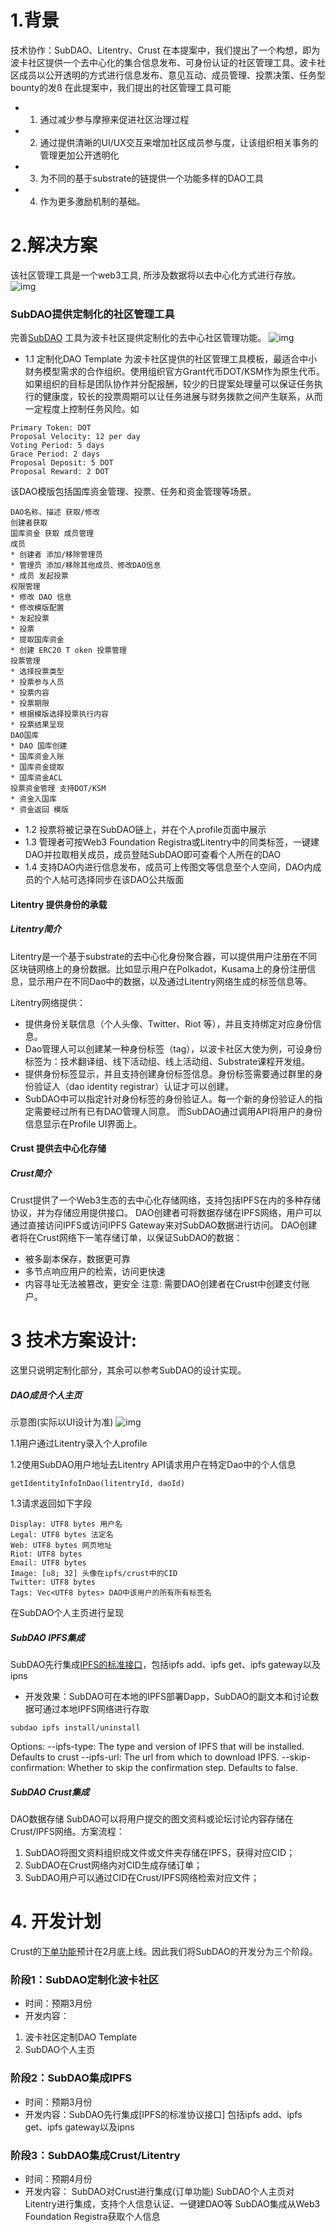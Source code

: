 # 1.背景 
技术协作：SubDAO、Litentry、Crust 
在本提案中，我们提出了一个构想，即为波卡社区提供一个去中心化的集合信息发布、可身份认证的社区管理工具。波卡社区成员以公开透明的方式进行信息发布、意见互动、成员管理、投票决策、任务型bounty的发ß
在此提案中，我们提出的社区管理工具可能 
* 1. 通过减少参与摩擦来促进社区治理过程 
* 2. 通过提供清晰的UI/UX交互来增加社区成员参与度，让该组织相关事务的管理更加公开透明化 
* 3. 为不同的基于substrate的链提供一个功能多样的DAO工具 
* 4. 作为更多激励机制的基础。 
 
# 2.解决方案 
该社区管理工具是一个web3工具, 所涉及数据将以去中心化方式进行存放。
![img](https://github.com/ParityAsia/web3-community-tool/blob/main/Web3.png)

### SubDAO提供定制化的社区管理工具 
完善[SubDAO](https://www.subdao.network/) 工具为波卡社区提供定制化的去中心社区管理功能。
![img](https://github.com/ParityAsia/web3-community-tool/blob/main/subdao_topology.png)
* 1.1 定制化DAO Template 
为波卡社区提供的社区管理工具模板，最适合中小财务模型需求的合作组织。使用组织官方Grant代币DOT/KSM作为原生代币。 
如果组织的目标是团队协作并分配报酬，较少的日提案处理量可以保证任务执行的健康度，较长的投票周期可以让任务进展与财务拨款之间产生联系，从而一定程度上控制任务风险。如 
``` 
Primary Token: DOT 
Proposal Velocity: 12 per day 
Voting Period: 5 days 
Grace Period: 2 days 
Proposal Deposit: 5 DOT 
Proposal Reward: 2 DOT 
``` 
该DAO模版包括国库资金管理、投票、任务和资金管理等场景。
``` 
DAO名称、描述 获取/修改 
创建者获取
国库资金 获取 成员管理 
成员
* 创建者 添加/移除管理员
* 管理员 添加/移除其他成员、修改DAO信息 
* 成员 发起投票
权限管理
* 修改 DAO 信息
* 修改模版配置
* 发起投票
* 投票
* 提取国库资金
* 创建 ERC20 T oken 投票管理
投票管理
* 选择投票类型
* 投票参与人员
* 投票内容
* 投票期限
* 根据模版选择投票执行内容
* 投票结果呈现
DAO国库
* DAO 国库创建 
* 国库资金入账 
* 国库资金提取 
* 国库资金ACL
投票资金管理 支持DOT/KSM
* 资金入国库
* 资金返回 模版
``` 

* 1.2 投票将被记录在SubDAO链上，并在个人profile页面中展示 
* 1.3 管理者可按Web3 Foundation Registra或Litentry中的同类标签，一键建DAO并拉取相关成员，成员登陆SubDAO即可查看个人所在的DAO
* 1.4 支持DAO内进行信息发布，成员可上传图文等信息至个人空间，DAO内成员的个人帖可选择同步在该DAO公共版面
#### Litentry 提供身份的承载 
##### Litentry简介
Litentry是一个基于substrate的去中心化身份聚合器，可以提供用户注册在不同区块链网络上的身份数据。比如显示用户在Polkadot，Kusama上的身份注册信息，显示用户在不同Dao中的数据，以及通过Litentry网络生成的标签信息等。

Litentry网络提供：
- 提供身份关联信息（个人头像、Twitter、Riot 等），并且支持绑定对应身份信息。
- Dao管理人可以创建某一种身份标签（tag），以波卡社区大使为例，可设身份标签为：技术翻译组、线下活动组、线上活动组、Substrate课程开发组。
- 提供身份标签显示，并且支持创建身份标签信息。身份标签需要通过群里的身份验证人（dao identity registrar）认证才可以创建。
- SubDAO中可以指定针对身份标签的身份验证人。每一个新的身份验证人的指定需要经过所有已有DAO管理人同意。
而SubDAO通过调用API将用户的身份信息显示在Profile UI界面上。

#### Crust 提供去中心化存储 
##### Crust简介 
Crust提供了一个Web3生态的去中心化存储网络，支持包括IPFS在内的多种存储协议，并为存储应用提供接口。 
DAO创建者可将数据存储在IPFS网络，用户可以通过直接访问IPFS或访问IPFS Gateway来对SubDAO数据进行访问。 
DAO创建者将在Crust网络下一笔存储订单，以保证SubDAO的数据： 
* 被多副本保存，数据更可靠 
* 多节点响应用户的检索，访问更快速 
* 内容寻址无法被篡改，更安全 
注意: 需要DAO创建者在Crust中创建支付账户。 

# 3 技术方案设计: 
这里只说明定制化部分，其余可以参考SubDAO的设计实现。 
##### DAO成员个人主页
示意图(实际以UI设计为准)
![img](https://github.com/ParityAsia/web3-community-tool/blob/main/community%20tool.png)

1.1用户通过Litentry录入个人profile 

1.2使用SubDAO用户地址去Litentry API请求用户在特定Dao中的个人信息
``` 
getIdentityInfoInDao(litentryId, daoId) 
``` 
1.3请求返回如下字段
```
Display: UTF8 bytes 用户名
Legal: UTF8 bytes 法定名
Web: UTF8 bytes 网页地址
Riot: UTF8 bytes
Email: UTF8 bytes
Image: [u8; 32] 头像在ipfs/crust中的CID
Twitter: UTF8 bytes
Tags: Vec<UTF8 bytes> DAO中该用户的所有所有标签名
```
在SubDAO个人主页进行呈现
##### SubDAO IPFS集成 
SubDAO先行集成[IPFS的标准接口](https://docs.ipfs.io/reference/)，包括ipfs add、ipfs get、ipfs gateway以及ipns 
* 开发效果：SubDAO可在本地的IPFS部署Dapp，SubDAO的副文本和讨论数据可通过本地IPFS网络进行存取 
``` 
subdao ipfs install/uninstall 
``` 
Options: 
--ipfs-type: The type and version of IPFS that will be installed. Defaults to crust 
--ipfs-url: The url from which to download IPFS. 
--skip-confirmation: Whether to skip the confirmation step. Defaults to false. 
##### SubDAO Crust集成 
DAO数据存储 
SubDAO可以将用户提交的图文资料或论坛讨论内容存储在Crust/IPFS网络。方案流程： 
1. SubDAO将图文资料组织成文件或文件夹存储在IPFS，获得对应CID； 
2. SubDAO在Crust网络内对CID生成存储订单； 
3. SubDAO用户可以通过CID在Crust/IPFS网络检索对应文件； 

# 4. 开发计划 
Crust的[下单功能](https://wiki.crust.network/docs/en/crustIntegrationGuide)预计在2月底上线。因此我们将SubDAO的开发分为三个阶段。 
### 阶段1：SubDAO定制化波卡社区 
* 时间：预期3月份
* 开发内容： 
1. 波卡社区定制DAO Template 
2. SubDAO个人主页 
### 阶段2：SubDAO集成IPFS 
* 时间：预期3月份 
* 开发内容：SubDAO先行集成[IPFS的标准协议接口] 
包括ipfs add、ipfs get、ipfs gateway以及ipns 
### 阶段3：SubDAO集成Crust/Litentry 
* 时间：预期4月份 
* 开发内容： 
SubDAO对Crust进行集成(订单功能) 
SubDAO个人主页对Litentry进行集成，支持个人信息认证、一键建DAO等
SubDAO集成从Web3 Foundation Registra获取个人信息 
